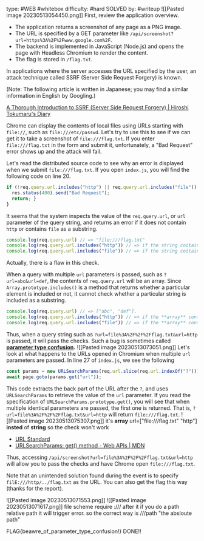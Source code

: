 type: #WEB #whitebox
difficulty: #hard
SOLVED by: #writeup
![[Pasted image 20230513054450.png]]
First, review the application overview.

-   The application returns a screenshot of any page as a PNG image.
-   The URL is specified by a GET parameter like `/api/screenshot?url=https%3A%2F%2Fwww.google.com%2F`.
-   The backend is implemented in JavaScript (Node.js) and opens the page with Headless Chromium to render the content.
-   The flag is stored in `/flag.txt`.

In applications where the server accesses the URL specified by the user, an attack technique called SSRF (Server Side Request Forgery) is known.

(Note: The following article is written in Japanese; you may find a similar information in English by Googling.)

[A Thorough Introduction to SSRF (Server Side Request Forgery) | Hiroshi Tokumaru's Diary](https://blog.tokumaru.org/2018/12/introduction-to-ssrf-server-side-request-forgery.html)

Chrome can display the contents of local files using URLs starting with `file://`, such as `file:///etc/passwd`. Let's try to use this to see if we can get it to take a screenshot of `file:///flag.txt`. If you enter `file:///flag.txt` in the form and submit it, unfortunately, a "Bad Request" error shows up and the attack will fail.

Let's read the distributed source code to see why an error is displayed when we submit `file:///flag.txt`. If you open `index.js`, you will find the following code on line 20.
```javascript
if (!req.query.url.includes("http") || req.query.url.includes("file")) {
  res.status(400).send("Bad Request");
  return; }
}
```
It seems that the system inspects the value of the `req.query.url`, or `url` parameter of the query string, and returns an error if it does not contain `http` or contains `file` as a substring.

```js
console.log(req.query.url) // => "file:///flag.txt"
console.log(req.query.url.includes("http")) // => if the string coitains "http" (false)
console.log(req.query.url.includes("file")) // => if the string coitains "file" (true)
```
Actually, there is a flaw in this check.

When a query with multiple `url` parameters is passed, such as `?url=abc&url=def`, the contents of `req.query.url` will be an array. Since `Array.prototype.includes()` is a method that returns whether a particular element is included or not, it cannot check whether a particular string is included as a substring.
```js
console.log(req.query.url) // => ["abc", "def"].
console.log(req.query.url.includes("http")) // => if the **array** contains "http" (false)
console.log(req.query.url.includes("file")) // => if the **array** contains "file" (false)
```

Thus, when a query string such as `?url=file%3A%2F%2F%2Fflag.txt&url=http` is passed, it will pass the checks. Such a bug is sometimes called **[parameter type confusion](https://codeql.github.com/codeql-query-help/javascript/js-type-confusion-through-parameter-tampering/).**
![[Pasted image 20230513073051.png]]
Let's look at what happens to the URLs opened in Chromium when multiple `url` parameters are passed. In line 27 of `index.js`, we see the following
```js
const params = new URLSearchParams(req.url.slice(req.url.indexOf("?")));
await page.goto(params.get("url"));
```
This code extracts the back part of the URL after the `?`, and uses `URLSearchParams` to retrieve the value of the `url` parameter. If you read the specification of `URLSearchParams.prototype.get()`, you will see that when multiple identical parameters are passed, the first one is returned. That is, `?url=file%3A%2F%2F%2Fflag.txt&url=http` will return `file:///flag.txt`.
![[Pasted image 20230513075307.png]] it's **array** url=\["file\:///flag.txt" "http"] **insted** of **string** so the check won't work
-   [URL Standard](https://url.spec.whatwg.org/#dom-urlsearchparams-get)
-   [URLSearchParams: get() method - Web APIs | MDN](https://developer.mozilla.org/en-US/docs/Web/API/URLSearchParams/get)

Thus, accessing `/api/screenshot?url=file%3A%2F%2F%2Fflag.txt&url=http` will allow you to pass the checks and have Chrome open `file:///flag.txt`.

Note that an unintended solution found during the event is to specify `filE:///http/../flag.txt` as the URL. You can also get the flag this way (thanks for the report).

![[Pasted image 20230513071553.png]]
![[Pasted image 20230513071617.png]]
file scheme require :/// after it if you do a path relative path it will trigger error. 
so the correct way is ///path "the absloute path"

FLAG{beawre_of_parameter_type_confusion!} DONE!!